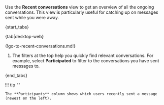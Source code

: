 Use the **Recent conversations** view to get
an overview of all the ongoing conversations. This view is particularly useful
for catching up on messages sent while you were away.

{start_tabs}

{tab|desktop-web}

{!go-to-recent-conversations.md!}

1. The filters at the top help you quickly find relevant conversations.
   For example, select **Participated** to filter to the conversations you
   have sent messages to.

{end_tabs}

!!! tip ""

    The **Participants** column shows which users recently sent a message (newest on the left).
